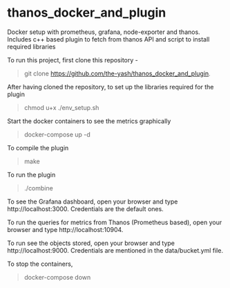# thanos_docker_and_plugin
Docker setup with prometheus, grafana, node-exporter and thanos. Includes c++ based plugin to fetch from thanos API and script to install required libraries

To run this project, first clone this repository - 
> git clone https://github.com/the-yash/thanos_docker_and_plugin.

After having cloned the repository, to set up the libraries required for the plugin
> chmod u+x ./env_setup.sh

Start the docker containers to see the metrics graphically
> docker-compose up -d

To compile the plugin
> make

To run the plugin
>./combine

To see the Grafana dashboard, open your browser and type http://localhost:3000. Credentials are the default ones.

To run the queries for metrics from Thanos (Prometheus based), open your browser and type http://localhost:10904.

To run see the objects stored, open your browser and type http://localhost:9000. Credentials are mentioned in the data/bucket.yml file.

To stop the containers,
> docker-compose down
